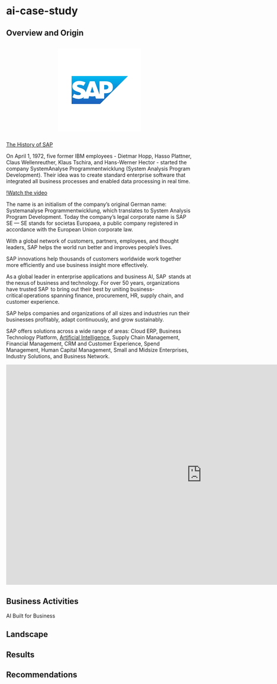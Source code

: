 # ai-case-study

## Overview and Origin

<h2 align="center">

<a href="https://www.sap.com/index.html">![SAP Logo](download.png)

</h2>

[The History of SAP](https://www.sap.com/about/company/history.html)

On April 1, 1972, five former IBM employees - Dietmar Hopp, Hasso Plattner, Claus Wellenreuther, Klaus Tschira, and Hans-Werner Hector - started the company SystemAnalyse Programmentwicklung (System Analysis Program Development). Their idea was to create standard enterprise software that integrated all business processes and enabled data processing in real time.

[!Watch the video](https://youtu.be/g-UaUrETB1E)

The name is an initialism of the company’s original German name: Systemanalyse Programmentwicklung, which translates to System Analysis Program Development. Today the company’s legal corporate name is SAP SE — SE stands for societas Europaea, a public company registered in accordance with the European Union corporate law.

With a global network of customers, partners, employees, and thought leaders, SAP helps the world run better and improves people’s lives.  

SAP innovations help thousands of customers worldwide work together more efficiently and use business insight more effectively. 

As a global leader in enterprise applications and business AI, SAP  stands at the nexus of business and technology. For over 50 years, organizations have trusted SAP  to bring out their best by uniting business-critical operations spanning finance, procurement, HR, supply chain, and customer experience.

SAP helps companies and organizations of all sizes and industries run their businesses profitably, adapt continuously, and grow sustainably.

SAP offers solutions across a wide range of areas:
Cloud ERP, 
Business Technology Platform, 
[Artificial Intelligence](https://www.sap.com/products/artificial-intelligence.html),
Supply Chain Management, 
Financial Management,
CRM and Customer Experience,
Spend Management,
Human Capital Management,
Small and Midsize Enterprises,
Industry Solutions, and
Business Network.

<iframe width="1056" height="594" src="https://www.youtube.com/embed/g-UaUrETB1E" title="The Origin of SAP: The Perfect First Customer (SAP celebrate 50 years)" frameborder="0" allow="accelerometer; autoplay; clipboard-write; encrypted-media; gyroscope; picture-in-picture; web-share" referrerpolicy="strict-origin-when-cross-origin" allowfullscreen></iframe>

## Business Activities

AI Built for Business 



## Landscape

## Results

## Recommendations

